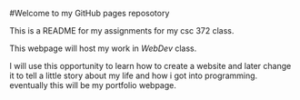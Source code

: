 #Welcome to my GitHub pages reposotory

This is a README for my assignments for my csc 372 class.

This webpage will host my work in *WebDev* class.

I will use this opportunity to learn how to create a website and later change it to tell a little story about my life and how i got into programming. eventually this will be my portfolio webpage.